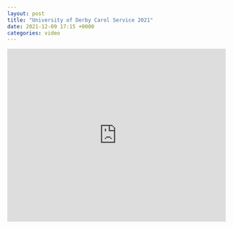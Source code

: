 ```yaml
---
layout: post
title: "University of Derby Carol Service 2021"
date: 2021-12-09 17:15 +0000
categories: video
---
```


<iframe width="100%" height="400em" src="https://www.youtube.com/embed/SF_yRHHI3OQ" frameborder="0" allow="accelerometer; autoplay; clipboard-write; encrypted-media; gyroscope; picture-in-picture" allowfullscreen></iframe>
